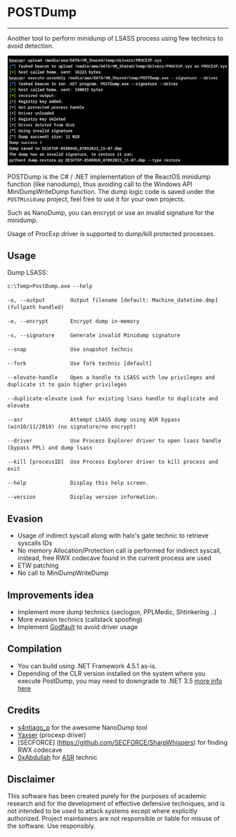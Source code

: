 # POSTDump

----

Another tool to perform minidump of LSASS process using few technics to avoid detection.

![screenshot](resources/driver.png)

POSTDump is the C# / .NET implementation of the ReactOS minidump function (like nanodump), thus avoiding call to the Windows API MiniDumpWriteDump function.
The dump logic code is saved under the `POSTMinidump` project, feel free to use it for your own projects.

Such as NanoDump, you can encrypt or use an invalid signature for the minidump.

Usage of ProcExp driver is supported to dump/kill protected processes.

## Usage

Dump LSASS:

    c:\Temp>PostDump.exe --help

    -o, --output        Output filename [default: Machine_datetime.dmp] (fullpath handled)

    -e, --encrypt       Encrypt dump in-memory

    -s, --signature     Generate invalid Minidump signature

    --snap              Use snapshot technic

    --fork              Use fork technic [default]

    --elevate-handle    Open a handle to LSASS with low privileges and duplicate it to gain higher privileges
	
    --duplicate-elevate Look for existing lsass handle to duplicate and elevate
	
    --asr               Attempt LSASS dump using ASR bypass (win10/11/2019) (no signature/no encrypt)
	
    --driver            Use Process Explorer driver to open lsass handle (bypass PPL) and dump lsass
	
    --kill [processID]  Use Process Explorer driver to kill process and exit

    --help              Display this help screen.
  
    --version           Display version information.


## Evasion
- Usage of indirect syscall along with halo's gate technic to retrieve syscalls IDs
- No memory Allocation/Protection call is performed for indirect syscall, instead, free RWX codecave found in the current process are used
- ETW patching
- No call to MiniDumpWriteDump


## Improvements idea
- Implement more dump technics (seclogon, PPLMedic, Shtinkering ..)
- More evasion technics (callstack spoofing)
- Implement [Godfault](https://github.com/gabriellandau/PPLFault) to avoid driver usage


## Compilation
- You can build using .NET Framework 4.5.1 as-is.
- Depending of the CLR version installed on the system where you execute PostDump, you may need to downgrade to .NET 3.5 [more info here](https://learn.microsoft.com/fr-fr/dotnet/framework/migration-guide/versions-and-dependencies)


## Credits
- [s4ntiago_p](https://twitter.com/s4ntiago_p) for the awesome NanoDump tool
- [Yaxser](https://github.com/Yaxser/Backstab) (procexp driver)
- [SECFORCE] (https://github.com/SECFORCE/SharpWhispers) for finding RWX codecave
- [0xAbdullah](https://github.com/0xAbdullah/) for [ASR](https://github.com/0xAbdullah/Offensive-Snippets/blob/main/C%23/PInvoke/ASR_bypass_to_dump_LSASS.cs) technic 


## Disclaimer
This software has been created purely for the purposes of academic research and for the development of effective defensive techniques, and is not intended to be used to attack systems except where explicitly authorized. Project maintainers are not responsible or liable for misuse of the software. Use responsibly.
